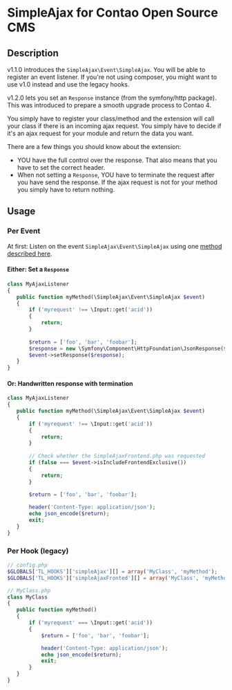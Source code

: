# SimpleAjax for Contao Open Source CMS

## Description

v1.1.0 introduces the `SimpleAjax\Event\SimpleAjax`. You will be able to register an event listener. If you're not using
composer, you might want to use v1.0 instead and use the legacy hooks.

v1.2.0 lets you set an `Response` instance (from the symfony/http package). This was introduced to prepare a smooth
upgrade process to Contao 4.

You simply have to register your class/method and the extension will call your class if there is an incoming ajax
request. You simply have to decide if it's an ajax request for your module and return the data you want.

There are a few things you should know about the extension:
* YOU have the full control over the response. That also means that you have to set the correct header.
* When not setting a `Response`, YOU have to terminate the request after you have send the response. If the ajax request
is not for your method you simply have to return nothing.

## Usage

### Per Event

At first: Listen on the event `SimpleAjax\Event\SimpleAjax` using one [method described here](https://github.com/contao-community-alliance/event-dispatcher#event-listener-per-configuration). 

#### Either: Set a `Response`

```php
class MyAjaxListener
{
   public function myMethod(\SimpleAjax\Event\SimpleAjax $event)
   {
       if ('myrequest' !== \Input::get('acid'))
       {
           return;
       }
       
       $return = ['foo', 'bar', 'foobar'];
       $response = new \Symfony\Component\HttpFoundation\JsonResponse($return);
       $event->setResponse($response);
   }
}
```


#### Or: Handwritten response with termination
```php
class MyAjaxListener
{
   public function myMethod(\SimpleAjax\Event\SimpleAjax $event)
   {
       if ('myrequest' !== \Input::get('acid'))
       {
           return;
       }
       
       // Check whether the SimpleAjaxFrontend.php was requested
       if (false === $event->isIncludeFrontendExclusive())
       {
           return;
       }
       
       $return = ['foo', 'bar', 'foobar'];

       header('Content-Type: application/json');
       echo json_encode($return);
       exit;
   }
}
```

### Per Hook (legacy)

```php
// config.php
$GLOBALS['TL_HOOKS']['simpleAjax'][] = array('MyClass', 'myMethod');
$GLOBALS['TL_HOOKS']['simpleAjaxFronted'][] = array('MyClass', 'myMethod'); // Use this hook for front end exclusive hooks

// MyClass.php
class MyClass
{
   public function myMethod()
   {
       if ('myrequest' === \Input::get('acid'))
       {
           $return = ['foo', 'bar', 'foobar'];

           header('Content-Type: application/json');
           echo json_encode($return);
           exit;
       }
   }
}
```
